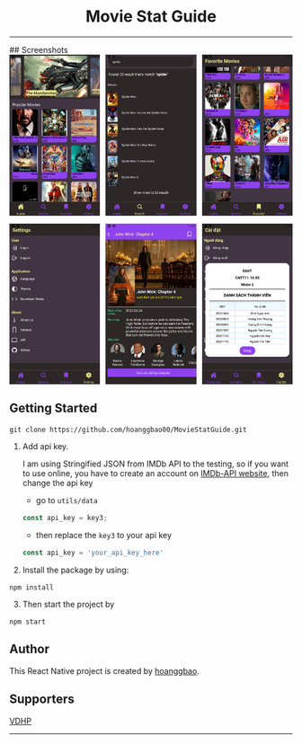 <h1 align="center">Movie Stat Guide</h1>

<hr>
## Screenshots

<div align="center" style="width:100%;display:flex;justify-content:space-between;">
<img width="32%" src="https://github.com/hoanggbao00/MovieStatGuide/blob/master/screenshot/Home.png" align="center" alt="screenshot" />
<img width="32%" src="https://github.com/hoanggbao00/MovieStatGuide/blob/master/screenshot/Search.png" align="center" alt="screenshot" />
<img width="32%" src="https://github.com/hoanggbao00/MovieStatGuide/blob/master/screenshot/Favorite.png" align="center" alt="screenshot" />
</div>
<p> </p>
<div align="center" style="width:100%;display:flex;justify-content:space-between;">
<img width="32%" src="https://github.com/hoanggbao00/MovieStatGuide/blob/master/screenshot/Setting.png" align="center" alt="screenshot" />
<img width="32%" src="https://github.com/hoanggbao00/MovieStatGuide/blob/master/screenshot/Detail.png" align="center" alt="screenshot" />
<img width="32%" src="https://github.com/hoanggbao00/MovieStatGuide/blob/master/screenshot/AboutUs.png" align="center" alt="screenshot" />
</div>

## Getting Started 
```
git clone https://github.com/hoanggbao00/MovieStatGuide.git
```
1. Add api key.

<ul>

I am using Stringified JSON from IMDb API to the testing, so if you want to use online, you have to create an account on [IMDb-API website](https://imdb-api.com/), then change the api key


- go to `utils/data`
```js
const api_key = key3;
```
- then replace the `key3` to your api key
```js
const api_key = 'your_api_key_here'
```

</ul>

2. Install the package by using:
```
npm install
```
3. Then start the project by
```
npm start
```

## Author
This React Native project is created by [hoanggbao](https://github.com/hoanggbao00).

## Supporters
[VDHP](https://github.com/VDHP)

--- 
